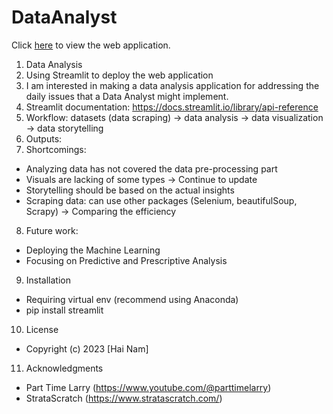 # DataAnalyst 
Click [here](https://hector29dataapp.streamlit.app/) to view the web application.

1. Data Analysis
2. Using Streamlit to deploy the web application 
3. I am interested in making a data analysis application for addressing the daily issues that a Data Analyst might implement. 
4. Streamlit documentation: https://docs.streamlit.io/library/api-reference
5. Workflow: datasets (data scraping) -> data analysis -> data visualization -> data storytelling
6. Outputs:
7. Shortcomings: 
  - Analyzing data has not covered the data pre-processing part 
  - Visuals are lacking of some types -> Continue to update
  - Storytelling should be based on the actual insights
  - Scraping data: can use other packages (Selenium, beautifulSoup, Scrapy) -> Comparing the efficiency 
8. Future work:
  - Deploying the Machine Learning 
  - Focusing on Predictive and Prescriptive Analysis
9. Installation
  - Requiring virtual env (recommend using Anaconda)
  - pip install streamlit 
10. License
- Copyright (c) 2023 [Hai Nam]
11. Acknowledgments
- Part Time Larry (https://www.youtube.com/@parttimelarry)
- StrataScratch (https://www.stratascratch.com/)
